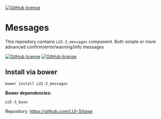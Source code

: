[![GitHub license](http://content.github.lui-3.cz/LUI-3_logo-small.png)](//lui-3.cz/)
# Messages
This repository contains `LUI-3_messages` component. Both simple or more advanced confirm/error/warning/info messages


[![GitHub license](http://content.github.lui-3.cz/repo-design/button_docs.jpg)](//lui-3.cz/docs/component/messages/)
[![GitHub license](http://content.github.lui-3.cz/repo-design/button_releases.jpg)](//github.com/LUI-3/messages/releases/latest)

## Install via bower
```bower
bower install LUI-3_messages
```
**Bower dependencies:**

```
LUI-3_base
```
Repository: https://github.com/LUI-3/base
